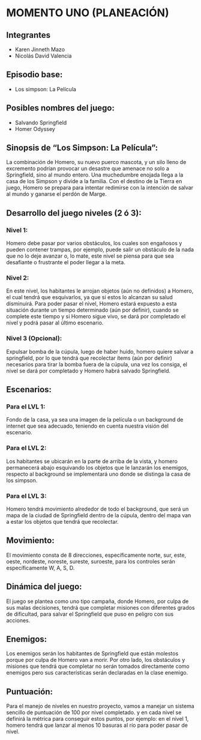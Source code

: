 # MOMENTO UNO (PLANEACIÓN)
## Integrantes
* Karen Jinneth Mazo
* Nicolás David Valencia

## Episodio base:
* Los simpson: La Película

## Posibles nombres del juego:
* Salvando Springfield
* Homer Odyssey

## Sinopsis de “Los Simpson: La Película”: 
La combinación de Homero, su nuevo puerco mascota, y un silo lleno de excremento podrían provocar un desastre que amenace no solo a Springfield, sino al mundo entero. Una muchedumbre enojada llega a la casa de los Simpson y divide a la familia. Con el destino de la Tierra en juego, Homero se prepara para intentar redimirse con la intención de salvar al mundo y ganarse el perdón de Marge.

## Desarrollo del juego niveles (2 ó 3):
### Nivel 1:
Homero debe pasar por varios obstáculos, los cuales son engañosos y pueden contener trampas, por ejemplo, puede salir un obstáculo de la nada que no lo deje avanzar o, lo mate, este nivel se piensa para que sea desafiante o frustrante el poder llegar a la meta.
### Nivel 2: 
En este nivel, los habitantes le arrojan objetos (aún no definidos) a Homero, el cual tendrá que esquivarlos, ya que si estos lo alcanzan su salud disminuirá. Para poder pasar el nivel, Homero estará expuesto a esta situación durante un tiempo determinado (aún por definir), cuando se complete este tiempo y si Homero sigue vivo, se dará por completado el nivel y podrá pasar al último escenario.
### Nivel 3 (Opcional): 
Expulsar bomba de la cúpula, luego de haber huido, homero quiere salvar a springfield, por lo que tendrá que recolectar ítems (aún por definir) necesarios para tirar la bomba fuera de la cúpula, una vez los consiga, el nivel se dará por completado y Homero habrá salvado Springfield.

## Escenarios:
### Para el LVL 1: 
Fondo de la casa, ya sea una imagen de la película o un background de internet que sea adecuado, teniendo en cuenta nuestra visión del escenario.
### Para el LVL 2: 
Los habitantes se ubicarán en la parte de arriba de la vista, y homero permanecerá abajo esquivando los objetos que le lanzarán los enemigos, respecto al background se implementará uno donde se distinga la casa de los simpson.
### Para el LVL 3: 
Homero tendrá movimiento alrededor de todo el background, que será un mapa de la ciudad de Springfield dentro de la cúpula, dentro del mapa van a estar los objetos que tendrá que recolectar. 

## Movimiento:
El movimiento consta de 8 direcciones, específicamente norte, sur, este, oeste, nordeste, noreste, sureste, suroeste, para los controles serán específicamente W, A, S, D.

## Dinámica del juego: 
El juego se plantea como uno tipo campaña, donde Homero, por culpa de sus malas decisiones, tendrá que completar misiones con diferentes grados de dificultad, para salvar el  Springfield que puso en peligro con sus acciones.

## Enemigos:
Los enemigos serán los habitantes de Springfield que están molestos porque por culpa de Homero van a morir. Por otro lado, los obstáculos y misiones que tendrá que completar no serán tomados directamente como enemigos pero sus características serán declaradas en la clase enemigo.

## Puntuación:
Para el manejo de niveles en nuestro proyecto, vamos a manejar un sistema sencillo de puntuación de 100 por nivel completado. y en cada nivel se definirá la métrica para conseguir estos puntos, por ejemplo: en el nivel 1, homero tendrá que lanzar al menos 10 basuras al río para poder pasar de nivel.



